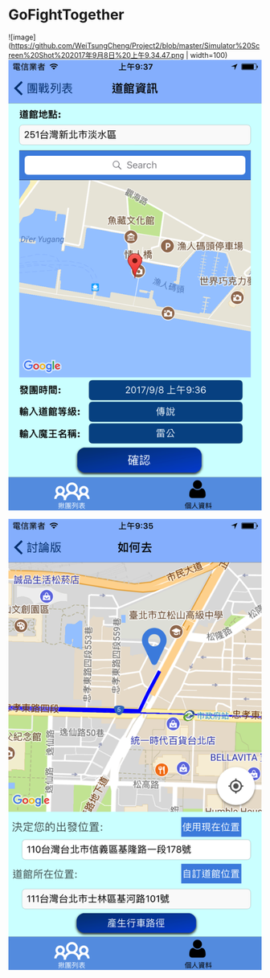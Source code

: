 # GoFightTogether 

![image](https://github.com/WeiTsungCheng/Project2/blob/master/Simulator%20Screen%20Shot%202017年9月8日%20上午9.34.47.png | width=100)
![image](https://github.com/WeiTsungCheng/Project2/blob/master/Simulator%20Screen%20Shot%202017年9月8日%20上午9.37.09.png)

![image](https://github.com/WeiTsungCheng/Project2/blob/master/Simulator%20Screen%20Shot%202017年9月8日%20上午9.35.50.png)

